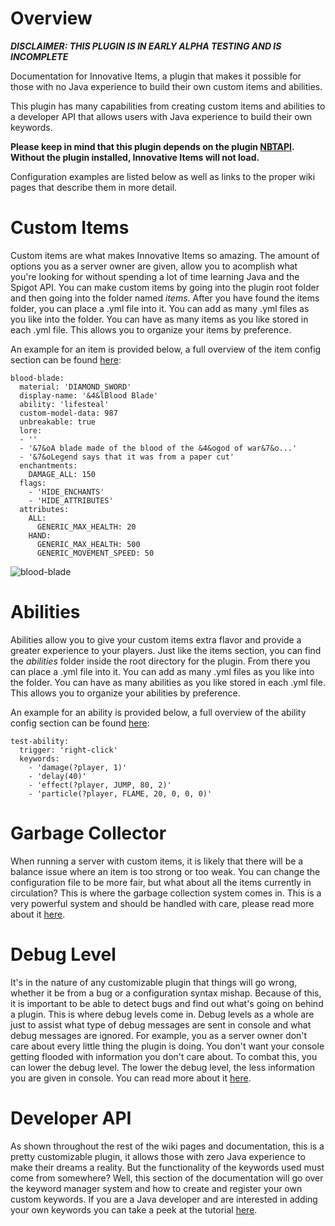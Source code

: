 # Overview
***DISCLAIMER: THIS PLUGIN IS IN EARLY ALPHA TESTING AND IS INCOMPLETE***

Documentation for Innovative Items, a plugin that makes it possible for those with no Java experience to build their own custom items and abilities.

This plugin has many capabilities from creating custom items and abilities to a developer API that allows users with Java experience to build their own keywords.

**Please keep in mind that this plugin depends on the plugin [NBTAPI](https://www.spigotmc.org/resources/nbt-api.7939/).  Without the plugin installed, Innovative Items will not load.**

Configuration examples are listed below as well as links to the proper wiki pages that describe them in more detail.

# Custom Items

Custom items are what makes Innovative Items so amazing. The amount of options you as a server owner are given, allow you to acomplish what you're looking for without spending a lot of time learning Java and the Spigot API. You can make custom items by going into the plugin root folder and then going into the folder named *items*. After you have found the items folder, you can place a .yml file into it. You can add as many .yml files as you like into the folder.  You can have as many items as you like stored in each .yml file. This allows you to organize your items by preference.

An example for an item is provided below, a full overview of the item config section can be found [here](https://github.com/BoBoBalloon/InnovativeItemsDOCS/wiki/Custom-Items):

```
blood-blade:
  material: 'DIAMOND_SWORD'
  display-name: '&4&lBlood Blade'
  ability: 'lifesteal'
  custom-model-data: 987
  unbreakable: true
  lore:
  - ''
  - '&7&oA blade made of the blood of the &4&ogod of war&7&o...'
  - '&7&oLegend says that it was from a paper cut'
  enchantments:
    DAMAGE_ALL: 150
  flags:
    - 'HIDE_ENCHANTS'
    - 'HIDE_ATTRIBUTES'
  attributes:
    ALL:
      GENERIC_MAX_HEALTH: 20
    HAND:
      GENERIC_MAX_HEALTH: 500
      GENERIC_MOVEMENT_SPEED: 50
```

![blood-blade](https://user-images.githubusercontent.com/61363161/121826107-18dfc680-cc84-11eb-8b4b-00195290deca.png)

# Abilities

Abilities allow you to give your custom items extra flavor and provide a greater experience to your players. Just like the items section, you can find the *abilities* folder inside the root directory for the plugin. From there you can place a .yml file into it. You can add as many .yml files as you like into the folder.  You can have as many abilities as you like stored in each .yml file. This allows you to organize your abilities by preference.

An example for an ability is provided below, a full overview of the ability config section can be found [here](https://github.com/BoBoBalloon/InnovativeItemsDOCS/wiki/Custom-Abilities):

```
test-ability:
  trigger: 'right-click'
  keywords:
    - 'damage(?player, 1)'
    - 'delay(40)'
    - 'effect(?player, JUMP, 80, 2)'
    - 'particle(?player, FLAME, 20, 0, 0, 0)'
```

# Garbage Collector

When running a server with custom items, it is likely that there will be a balance issue where an item is too strong or too weak. You can change the configuration file to be more fair, but what about all the items currently in circulation? This is where the garbage collection system comes in. This is a very powerful system and should be handled with care, please read more about it [here](https://github.com/BoBoBalloon/InnovativeItemsDOCS/wiki/Garbage-Collector).

# Debug Level

It's in the nature of any customizable plugin that things will go wrong, whether it be from a bug or a configuration syntax mishap. Because of this, it is important to be able to detect bugs and find out what's going on behind a plugin. This is where debug levels come in. Debug levels as a whole are just to assist what type of debug messages are sent in console and what debug messages are ignored. For example, you as a server owner don't care about every little thing the plugin is doing.  You don't want your console getting flooded with information you don't care about. To combat this, you can lower the debug level. The lower the debug level, the less information you are given in console. You can read more about it [here](https://github.com/BoBoBalloon/InnovativeItemsDOCS/wiki/Debug-Level).

# Developer API

As shown throughout the rest of the wiki pages and documentation, this is a pretty customizable plugin, it allows those with zero Java experience to make their dreams a reality. But the functionality of the keywords used must come from somewhere? Well, this section of the documentation will go over the keyword manager system and how to create and register your own custom keywords. If you are a Java developer and are interested in adding your own keywords you can take a peek at the tutorial [here](https://github.com/BoBoBalloon/InnovativeItemsDOCS/wiki/Developer-API).
